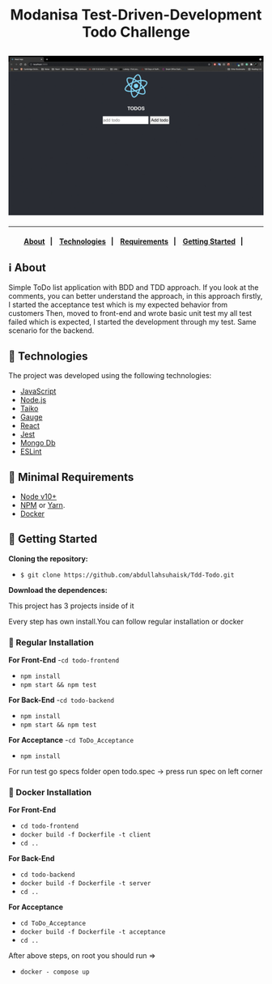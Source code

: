 <h1 align="center"> Modanisa Test-Driven-Development Todo Challenge
</h1>
<h2 align="center">
  <img alt="logo" src="https://github.com/abdullahsuhaisk/Tdd-Todo/blob/master/assets/readMegif.gif?raw=true" />
</h2>

---

<h4 align="center">
  <a href="#information_source-about">About</a>&nbsp;&nbsp;&nbsp;|&nbsp;&nbsp;&nbsp;
  <a href="#rocket-technologies">Technologies</a>&nbsp;&nbsp;&nbsp;|&nbsp;&nbsp;&nbsp;
  <a href="#seedling-minimal-requirements">Requirements</a>&nbsp;&nbsp;&nbsp;|&nbsp;&nbsp;&nbsp;
  <a href="#beginner-getting-started">Getting Started</a>&nbsp;&nbsp;&nbsp;|&nbsp;&nbsp;&nbsp;
</h4>

## :information_source: About

Simple ToDo list application with BDD and TDD approach.
If you look at the comments, you can better understand the approach, in this approach firstly, I started the acceptance test which is my expected behavior from customers
Then, moved to front-end and wrote basic unit test my all test failed which is expected, I started the development through my test. Same scenario for the backend.

## :rocket: Technologies

The project was developed using the following technologies:

- [JavaScript](https://www.javascript.com/)
- [Node.js](https://nodejs.org/)
- [Taiko](https://taiko.dev/)
- [Gauge](https://gauge.org/)
- [React](https://reactjs.org/)
- [Jest](https://jestjs.io/)
- [Mongo Db](https://www.mongodb.com/)
- [ESLint](https://eslint.org/)

## :seedling: Minimal Requirements

- [Node v10+](https://nodejs.org/en/docs/)
- [NPM](https://www.npmjs.com/) or [Yarn](https://classic.yarnpkg.com/en/docs/).
- [Docker](https://www.docker.com/)

## :beginner: Getting Started

<b>Cloning the repository:</b>

- `$ git clone https://github.com/abdullahsuhaisk/Tdd-Todo.git`

<b>Download the dependences:</b>

<p>This project has 3 projects inside of it</p>
<p>Every step has own install.You can follow regular installation or docker</p>

### :link: Regular Installation
<b>For Front-End</b>
-`cd todo-frontend`
- `npm install`
- `npm start && npm test`

<b>For Back-End</b>
-`cd todo-backend`
- `npm install`
- `npm start && npm test`

<b>For Acceptance</b>
-`cd ToDo_Acceptance`
- `npm install`

<p> For run test go specs folder open todo.spec -> press run spec on left corner </p>

### :link: Docker Installation
<b>For Front-End</b>
- `cd todo-frontend`
- `docker build -f Dockerfile -t client`
- `cd ..`

<b>For Back-End</b>
- `cd todo-backend`
- `docker build -f Dockerfile -t server`
- `cd ..`

<b>For Acceptance</b>
- `cd ToDo_Acceptance`
- `docker build -f Dockerfile -t acceptance`
- `cd ..`

 After above steps, on root you should run =>
 - `docker - compose up`
 
